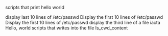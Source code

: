 scripts that print hello world 

display last 10 lines of /etc/passwd
Display the first 10 lines of /etc/passwd
Display the first 10 lines of /etc/passwd
display the third line of a file iacta
Hello, world
scripts that writes into the file ls_cwd_content
